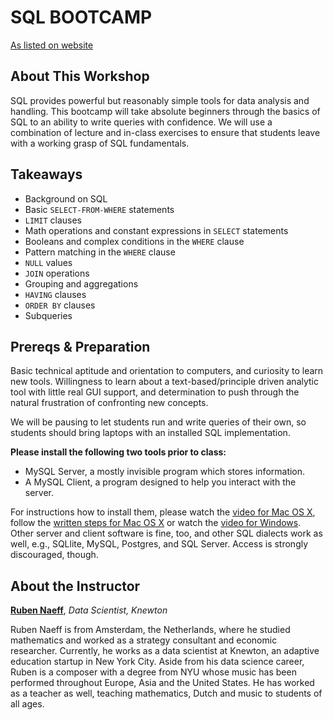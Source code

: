 # SQL BOOTCAMP
[As listed on website](https://generalassemb.ly/education/sql-bootcamp/new-york-city/23390)


## About This Workshop

SQL provides powerful but reasonably simple tools for data analysis and handling. This bootcamp will take absolute beginners through the basics of SQL to an ability to write queries with confidence. We will use a combination of lecture and in-class exercises to ensure that students leave with a working grasp of SQL fundamentals.


## Takeaways

- Background on SQL
- Basic `SELECT-FROM-WHERE` statements
- `LIMIT` clauses
- Math operations and constant expressions in `SELECT` statements
- Booleans and complex conditions in the `WHERE` clause
- Pattern matching in the `WHERE` clause
- `NULL` values
- `JOIN` operations
- Grouping and aggregations
- `HAVING` clauses
- `ORDER BY` clauses
- Subqueries


## Prereqs & Preparation

Basic technical aptitude and orientation to computers, and curiosity to learn new tools. Willingness to learn about a text-based/principle driven analytic tool with little real GUI support, and determination to push through the natural frustration of confronting new concepts.

We will be pausing to let students run and write queries of their own, so students should bring laptops with an installed SQL implementation.

**Please install the following two tools prior to class:**

- MySQL Server, a mostly invisible program which stores information.
- A MySQL Client, a program designed to help you interact with the server.

For instructions how to install them, please watch the
[video for Mac OS X](https://www.youtube.com/watch?v=aoMnggYTrDE), follow the
[written steps for Mac OS X](./prep.md) or watch the
[video for Windows](https://www.youtube.com/watch?v=ZtyVlGZeDWc).
Other server and client software is fine, too, and other SQL dialects work as well, e.g., SQLlite, MySQL, Postgres, and SQL Server. Access is strongly discouraged, though.


## About the Instructor

**[Ruben Naeff](https://generalassemb.ly/instructors/ruben-naeff/5543)**, _Data Scientist, Knewton_

Ruben Naeff is from Amsterdam, the Netherlands, where he studied mathematics and worked as a strategy consultant and economic researcher. Currently, he works as a data scientist at Knewton, an adaptive education startup in New York City. Aside from his data science career, Ruben is a composer with a degree from NYU whose music has been performed throughout Europe, Asia and the United States. He has worked as a teacher as well, teaching mathematics, Dutch and music to students of all ages.
